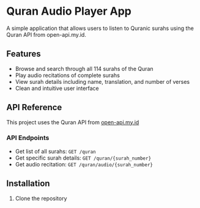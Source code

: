 # Quran Audio Player App

A simple application that allows users to listen to Quranic surahs using the Quran API from open-api.my.id.

## Features

- Browse and search through all 114 surahs of the Quran
- Play audio recitations of complete surahs
- View surah details including name, translation, and number of verses
- Clean and intuitive user interface

## API Reference

This project uses the Quran API from [open-api.my.id](https://open-api.my.id/quran)

### API Endpoints

- Get list of all surahs: `GET /quran`
- Get specific surah details: `GET /quran/{surah_number}`
- Get audio recitation: `GET /quran/audio/{surah_number}`

## Installation

1. Clone the repository

